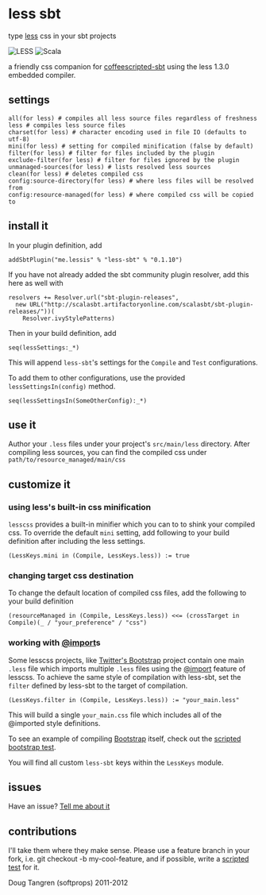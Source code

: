 # less sbt

type [less](http://lesscss.org/) css in your sbt projects

![LESS](http://lesscss.org/images/logo.png) ![Scala](https://github.com/downloads/softprops/coffeescripted-sbt/scala_logo.png)

a friendly css companion for [coffeescripted-sbt][coffeescript] using the less 1.3.0 embedded compiler.

## settings

    all(for less) # compiles all less source files regardless of freshness
    less # compiles less source files
    charset(for less) # character encoding used in file IO (defaults to utf-8)
    mini(for less) # setting for compiled minification (false by default)
    filter(for less) # filter for files included by the plugin
    exclude-filter(for less) # filter for files ignored by the plugin
    unmanaged-sources(for less) # lists resolved less sources
    clean(for less) # deletes compiled css
    config:source-directory(for less) # where less files will be resolved from
    config:resource-managed(for less) # where compiled css will be copied to
    
## install it

In your plugin definition, add
    
    addSbtPlugin("me.lessis" % "less-sbt" % "0.1.10")
    
If you have not already added the sbt community plugin resolver, add this here as well with

    resolvers += Resolver.url("sbt-plugin-releases",
      new URL("http://scalasbt.artifactoryonline.com/scalasbt/sbt-plugin-releases/"))(
        Resolver.ivyStylePatterns)
    
Then in your build definition, add

    seq(lessSettings:_*)
    
This will append `less-sbt`'s settings for the `Compile` and `Test` configurations.

To add them to other configurations, use the provided `lessSettingsIn(config)` method.

    seq(lessSettingsIn(SomeOtherConfig):_*)

## use it

Author your `.less` files under your project's `src/main/less` directory. After compiling less sources, you can find the compiled css under `path/to/resource_managed/main/css`

## customize it

### using less's built-in css minification

`lesscss` provides a built-in minifier which you can to to shink your compiled css. To override the default `mini` setting, add following to your build definition after including the less settings.

    (LessKeys.mini in (Compile, LessKeys.less)) := true

### changing target css destination

To change the default location of compiled css files, add the following to your build definition

    (resourceManaged in (Compile, LessKeys.less)) <<= (crossTarget in Compile)(_ / "your_preference" / "css")

### working with [@import][importing]s

Some lesscss projects, like [Twitter's Bootstrap][bootstrap] project contain one main `.less` file which imports multiple `.less` files using the [@import][importing] feature of lesscss. To achieve the same style of compilation with less-sbt, set the `filter` defined by less-sbt to the target of compilation.

    (LessKeys.filter in (Compile, LessKeys.less)) := "your_main.less"

This will build a single `your_main.css` file which includes all of the @imported style definitions.

To see an example of compiling [Bootstrap][bootstrap] itself, check out the [scripted bootstrap test](https://github.com/softprops/less-sbt/tree/master/src/sbt-test/less-sbt/bootstrap).
   
You will find all custom `less-sbt` keys within the `LessKeys` module.

## issues 

Have an issue? [Tell me about it][issues]

## contributions

I'll take them where they make sense. Please use a feature branch in your fork, i.e. git checkout -b my-cool-feature, and if possible, write a [scripted test](http://eed3si9n.com/testing-sbt-plugins) for it.

Doug Tangren (softprops) 2011-2012

[issues]: https://github.com/softprops/less-sbt/issues
[importing]: http://lesscss.org/#-importing
[bootstrap]: http://twitter.github.com/bootstrap/
[coffeescript]: https://github.com/softprops/coffeescripted-sbt#readme
